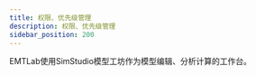 ```yaml
---
title: 权限、优先级管理
description: 权限、优先级管理
sidebar_position: 200
---
```


EMTLab使用SimStudio模型工坊作为模型编辑、分析计算的工作台。
